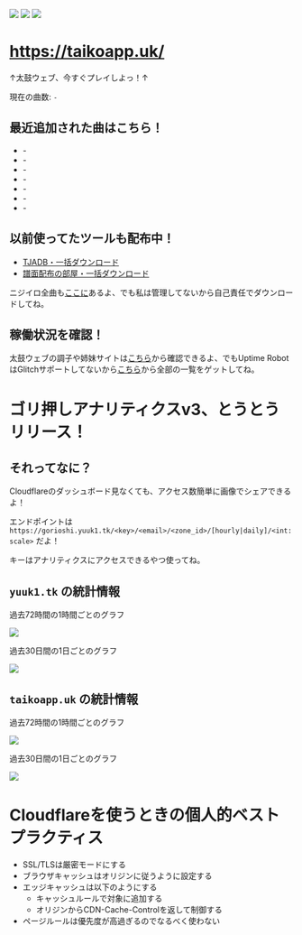 [![](https://badgen.net/badge/github/yuukialpha/0D1117?icon)](https://github.com/yuukialpha)
[![](https://badgen.net/badge/codeberg/mofusky/2185D0)](https://codeberg.org/mofusky)
![](https://badgen.net/badge/paypay/yfpk/FF0E33)

# https://taikoapp.uk/
↑太鼓ウェブ、今すぐプレイしよっ！↑

現在の曲数: <code id="taiko-size">-</code>

## 最近追加された曲はこちら！

- <span id="taiko-last-song-1">-</span>
- <span id="taiko-last-song-2">-</span>
- <span id="taiko-last-song-3">-</span>
- <span id="taiko-last-song-4">-</span>
- <span id="taiko-last-song-5">-</span>
- <span id="taiko-last-song-6">-</span>
- <span id="taiko-last-song-7">-</span>

## 以前使ってたツールも配布中！

- [TJADB・一括ダウンロード](https://codeberg.org/mofusky/tjadb-downloader)
- [譜面配布の部屋・一括ダウンロード](https://codeberg.org/mofusky/humenroom-downloader)

ニジイロ全曲も[ここに](https://drive.google.com/drive/folders/19eGJLDkiTt2qsJ2-YMrhvuV6VvxZYcWE?usp=sharing)あるよ、でも私は管理してないから自己責任でダウンロードしてね。

## 稼働状況を確認！

太鼓ウェブの調子や姉妹サイトは[こちら](https://stats.uptimerobot.com/vvPZrsOyo5/)から確認できるよ、でもUptime RobotはGlitchサポートしてないから[こちら](https://rentry.co/f3c9y)から全部の一覧をゲットしてね。

# ゴリ押しアナリティクスv3、とうとうリリース！
## それってなに？
Cloudflareのダッシュボード見なくても、アクセス数簡単に画像でシェアできるよ！

エンドポイントは `https://gorioshi.yuuk1.tk/<key>/<email>/<zone_id>/[hourly|daily]/<int:scale>` だよ！

キーはアナリティクスにアクセスできるやつ使ってね。

## `yuuk1.tk` の統計情報

過去72時間の1時間ごとのグラフ

![](https://gorioshi.yuuk1.tk/xFksuatVZcO5_r_JpSak7wRxV0r3OMD-Qe1WxjXC/skifree@skiff.com/3ace6ae0587033b37c79e168cf60c234/hourly/72)

過去30日間の1日ごとのグラフ

![](https://gorioshi.yuuk1.tk/xFksuatVZcO5_r_JpSak7wRxV0r3OMD-Qe1WxjXC/skifree@skiff.com/3ace6ae0587033b37c79e168cf60c234/daily/30)

## `taikoapp.uk` の統計情報

過去72時間の1時間ごとのグラフ

![](https://gorioshi.yuuk1.tk/xFksuatVZcO5_r_JpSak7wRxV0r3OMD-Qe1WxjXC/skifree@skiff.com/176677a44c89b3aa8ab0a33f2d7108c3/hourly/72)

過去30日間の1日ごとのグラフ

![](https://gorioshi.yuuk1.tk/xFksuatVZcO5_r_JpSak7wRxV0r3OMD-Qe1WxjXC/skifree@skiff.com/176677a44c89b3aa8ab0a33f2d7108c3/daily/30)

# Cloudflareを使うときの個人的ベストプラクティス

- SSL/TLSは厳密モードにする
- ブラウザキャッシュはオリジンに従うように設定する
- エッジキャッシュは以下のようにする
  - キャッシュルールで対象に追加する
  - オリジンからCDN-Cache-Controlを返して制御する
- ページルールは優先度が高過ぎるのでなるべく使わない
